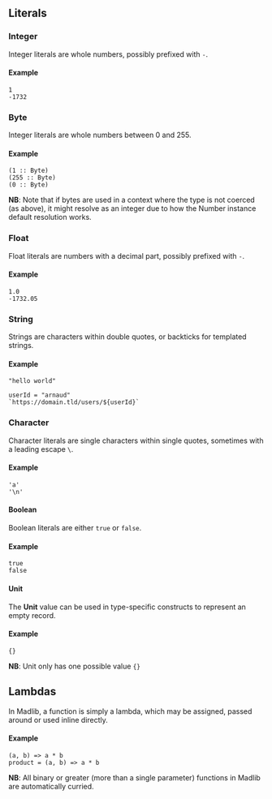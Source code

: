 ## Literals

### Integer
Integer literals are whole numbers, possibly prefixed with `-`.

#### Example
```madlib
1
-1732
```

### Byte
Integer literals are whole numbers between 0 and 255. 

#### Example
```madlib
(1 :: Byte)
(255 :: Byte)
(0 :: Byte)
```
**NB**: Note that if bytes are used in a context where the type is not coerced (as above), it might resolve as an integer due to how the Number instance default resolution works.

### Float
Float literals are numbers with a decimal part, possibly prefixed with `-`.

#### Example
```madlib
1.0
-1732.05
```

### String
Strings are characters within double quotes, or backticks for templated strings.

#### Example
```madlib
"hello world"

userId = "arnaud"
`https://domain.tld/users/${userId}`
```

### Character
Character literals are single characters within single quotes, sometimes with a leading escape `\`.

#### Example
```madlib
'a'
'\n'
```

#### Boolean
Boolean literals are either `true` or `false`.

#### Example
```madlib
true
false
```

#### Unit
The **Unit** value can be used in type-specific constructs to represent an empty record.

#### Example
```madlib
{}
```
**NB**: Unit only has one possible value `{}`

## Lambdas
In Madlib, a function is simply a lambda, which may be assigned, passed around or used inline directly.

#### Example
```madlib
(a, b) => a * b
product = (a, b) => a * b
```
**NB**: All binary or greater (more than a single parameter) functions in Madlib are automatically curried.
